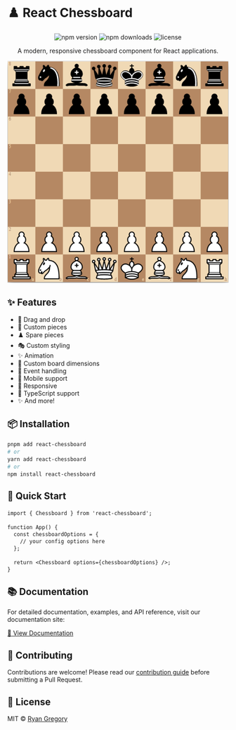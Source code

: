 # ♟️ React Chessboard

<div align="center">

![npm version](https://img.shields.io/npm/v/react-chessboard)
![npm downloads](https://img.shields.io/npm/dm/react-chessboard)
![license](https://img.shields.io/npm/l/react-chessboard)

A modern, responsive chessboard component for React applications.

![chessboard](./docs/assets/chessboard.png)

</div>

## ✨ Features

- 🎯 Drag and drop
- 🎨 Custom pieces
- ♟️ Spare pieces
- 🎭 Custom styling
- ✨ Animation
- 📐 Custom board dimensions
- 🔄 Event handling
- 📱 Mobile support
- 📱 Responsive
- 🔷 TypeScript support
- ✨ And more!

## 📦 Installation

```bash
pnpm add react-chessboard
# or
yarn add react-chessboard
# or
npm install react-chessboard
```

## 🚀 Quick Start

```tsx
import { Chessboard } from 'react-chessboard';

function App() {
  const chessboardOptions = {
    // your config options here
  };

  return <Chessboard options={chessboardOptions} />;
}
```

## 📚 Documentation

For detailed documentation, examples, and API reference, visit our documentation site:

[📖 View Documentation](https://react-chessboard.vercel.app/)

## 🤝 Contributing

Contributions are welcome! Please read our [contribution guide](https://react-chessboard.vercel.app/?path=/docs/developers-contributing-to-react-chessboard--docs) before submitting a Pull Request.

## 📄 License

MIT © [Ryan Gregory](https://github.com/Clariity)
